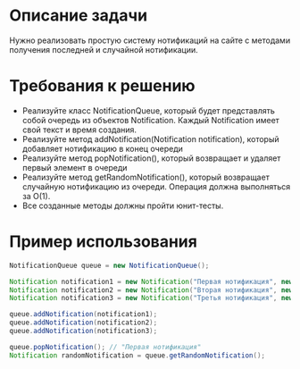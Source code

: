 # Описание задачи
Нужно реализовать простую систему нотификаций на сайте с методами получения последней и случайной нотификации.

# Требования к решению
- Реализуйте класс NotificationQueue, который будет представлять собой очередь из объектов Notification. Каждый Notification имеет свой текст и время создания.
- Реализуйте метод addNotification(Notification notification), который добавляет нотификацию в конец очереди
- Реализуйте метод popNotification(), который возвращает и удаляет первый элемент в очереди
- Реализуйте метод getRandomNotification(), который возвращает случайную нотификацию из очереди. Операция должна выполняться за O(1).
- Все созданные методы должны пройти юнит-тесты.

# Пример использования
```java
NotificationQueue queue = new NotificationQueue();

Notification notification1 = new Notification("Первая нотификация", new Date());
Notification notification2 = new Notification("Вторая нотификация", new Date());
Notification notification3 = new Notification("Третья нотификация", new Date());

queue.addNotification(notification1);
queue.addNotification(notification2);
queue.addNotification(notification3);

queue.popNotification(); // "Первая нотификация"
Notification randomNotification = queue.getRandomNotification();
```
